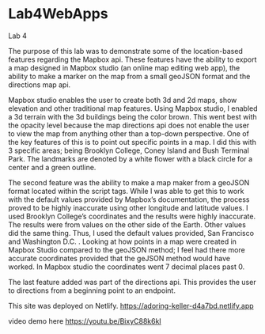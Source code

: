 # Lab4WebApps

Lab 4

The purpose of this lab was to demonstrate some of the location-based features regarding the Mapbox api. These features have the ability to export a map designed in Mapbox studio (an online map editing web app), the ability to make a marker on the map from a small geoJSON format and the directions map api.

Mapbox studio enables the user to create both 3d and 2d maps, show elevation and other traditional map features. Using Mapbox studio, I enabled a 3d terrain with the 3d buildings being the color brown. This went best with the opacity level because the map directions api does not enable the user to view the map from anything other than a top-down perspective. One of the key features of this is to point out specific points in a map. I did this with 3 specific areas; being Brooklyn College, Coney Island and Bush Terminal Park. The landmarks are denoted by a white flower with a black circle for a center and a green outline.

The second feature was the ability to make a map maker from a geoJSON format located within the script tags. While I was able to get this to work with the default values provided by Mapbox’s documentation, the process proved to be highly inaccurate using other longitude and latitude values. I used Brooklyn College’s coordinates and the results were highly inaccurate. The results were from values on the other side of the Earth. Other values did the same thing. Thus, I used the default values provided, San Francisco and Washington D.C. . Looking at how points in a map were created in Mapbox Studio compared to the geoJSON method; I feel had there more accurate coordinates provided that the geJSON method would have worked. In Mapbox studio the coordinates went 7 decimal places past 0.

The last feature added was part of the directions api. This provides the user to directions from a beginning point to an endpoint.

This site was deployed on Netlify. https://adoring-keller-d4a7bd.netlify.app

video demo here https://youtu.be/BixyC88k6kI
